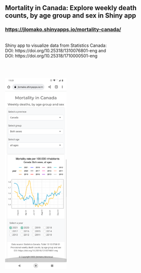 
## Mortality in Canada: Explore weekly death counts, by age group and sex in Shiny app
<h3><a href="https://jlomako.shinyapps.io/mortality-canada/">https://jlomako.shinyapps.io/mortality-canada/</a></h3>
<br>
Shiny app to visualize data from Statistics Canada:
<br>
DOI: https://doi.org/10.25318/1310076801-eng and <br>
DOI: https://doi.org/10.25318/1710000501-eng

<br><br><br>
<img src="screenshots/Screenshot_20220916-110154.png" alt="screenshot" width=40%>

